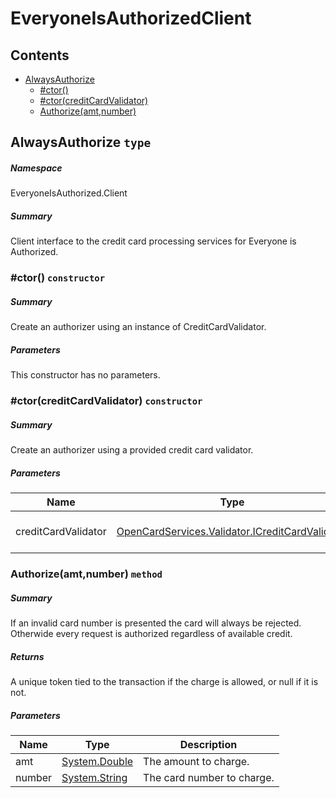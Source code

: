 <a name='assembly'></a>
# EveryoneIsAuthorizedClient

## Contents

- [AlwaysAuthorize](#T-EveryoneIsAuthorized-Client-AlwaysAuthorize 'EveryoneIsAuthorized.Client.AlwaysAuthorize')
  - [#ctor()](#M-EveryoneIsAuthorized-Client-AlwaysAuthorize-#ctor 'EveryoneIsAuthorized.Client.AlwaysAuthorize.#ctor')
  - [#ctor(creditCardValidator)](#M-EveryoneIsAuthorized-Client-AlwaysAuthorize-#ctor-OpenCardServices-Validator-ICreditCardValidator- 'EveryoneIsAuthorized.Client.AlwaysAuthorize.#ctor(OpenCardServices.Validator.ICreditCardValidator)')
  - [Authorize(amt,number)](#M-EveryoneIsAuthorized-Client-AlwaysAuthorize-Authorize-System-Double,System-String- 'EveryoneIsAuthorized.Client.AlwaysAuthorize.Authorize(System.Double,System.String)')

<a name='T-EveryoneIsAuthorized-Client-AlwaysAuthorize'></a>
## AlwaysAuthorize `type`

##### Namespace

EveryoneIsAuthorized.Client

##### Summary

Client interface to the credit card processing services for Everyone is Authorized.

<a name='M-EveryoneIsAuthorized-Client-AlwaysAuthorize-#ctor'></a>
### #ctor() `constructor`

##### Summary

Create an authorizer using an instance of CreditCardValidator.

##### Parameters

This constructor has no parameters.

<a name='M-EveryoneIsAuthorized-Client-AlwaysAuthorize-#ctor-OpenCardServices-Validator-ICreditCardValidator-'></a>
### #ctor(creditCardValidator) `constructor`

##### Summary

Create an authorizer using a provided credit card validator.

##### Parameters

| Name | Type | Description |
| ---- | ---- | ----------- |
| creditCardValidator | [OpenCardServices.Validator.ICreditCardValidator](#T-OpenCardServices-Validator-ICreditCardValidator 'OpenCardServices.Validator.ICreditCardValidator') | The ICreditCardValidator instance to use. |

<a name='M-EveryoneIsAuthorized-Client-AlwaysAuthorize-Authorize-System-Double,System-String-'></a>
### Authorize(amt,number) `method`

##### Summary

If an invalid card number is presented the card will always be rejected.
 Otherwide every request is authorized regardless of available credit.

##### Returns

A unique token tied to the transaction if the charge is allowed, or null if it is not.

##### Parameters

| Name | Type | Description |
| ---- | ---- | ----------- |
| amt | [System.Double](http://msdn.microsoft.com/query/dev14.query?appId=Dev14IDEF1&l=EN-US&k=k:System.Double 'System.Double') | The amount to charge. |
| number | [System.String](http://msdn.microsoft.com/query/dev14.query?appId=Dev14IDEF1&l=EN-US&k=k:System.String 'System.String') | The card number to charge. |
